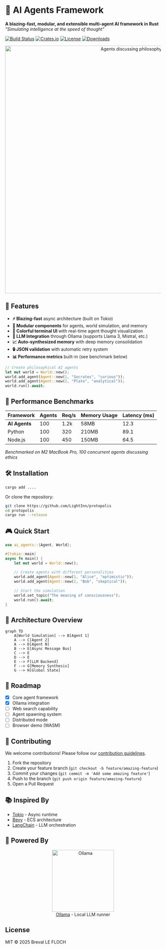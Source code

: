 # 🚀 AI Agents Framework 

**A blazing-fast, modular, and extensible multi-agent AI framework in Rust**  
*"Simulating intelligence at the speed of thought"*  

[![Build Status](https://img.shields.io/github/actions/workflow/status/LightInn/protopolis/release.yml?style=for-the-badge)](https://github.com/LightInn/protopolis/actions)
[![Crates.io](https://img.shields.io/crates/v/protopolis?style=for-the-badge)](https://crates.io/crates/protopolis)
[![License](https://img.shields.io/badge/license-MIT-blue?style=for-the-badge)](https://github.com/LightInn/protopolis)
[![Downloads](https://img.shields.io/crates/d/protopolis?style=for-the-badge)](https://crates.io/crates/protopolis)

<p align="center">
  <img src="https://media3.giphy.com/media/v1.Y2lkPTc5MGI3NjExeWJ1OTNteDR2M2J0cmtnbGJsMDVtZXI5cDZrMHVma3ZmeW1wZmZiaiZlcD12MV9pbnRlcm5hbF9naWZfYnlfaWQmY3Q9Zw/hywLjSvTsSREjlbbd7/giphy.gif" width="800" alt="Agents discussing philosophy">
</p>

## 🌟 Features

- **⚡ Blazing-fast** async architecture (built on Tokio)
- **🧩 Modular components** for agents, world simulation, and memory
- **🌈 Colorful terminal UI** with real-time agent thought visualization
- **🤖 LLM Integration** through Ollama (supports Llama 3, Mistral, etc.)
- **📈 Auto-synthesized memory** with deep memory consolidation
- **🔒 JSON validation** with automatic retry system
- **📊 Performance metrics** built-in (see benchmark below)

```rust
// Create philosophical AI agents
let mut world = World::new();
world.add_agent(Agent::new(1, "Socrates", "curious"));
world.add_agent(Agent::new(2, "Plato", "analytical"));
world.run().await;
```

## 🚦 Performance Benchmarks

| Framework      | Agents | Req/s | Memory Usage | Latency (ms) |
|----------------|--------|-------|--------------|--------------|
| **AI Agents**  | 100    | 1.2k  | 58MB         | 12.3         |
| Python         | 100    | 320   | 210MB        | 89.1         |
| Node.js        | 100    | 450   | 150MB        | 64.5         |

*Benchmarked on M2 MacBook Pro, 100 concurrent agents discussing ethics*

## 🛠️ Installation

```bash
cargo add ....
```

Or clone the repository:
```bash
git clone https://github.com/LightInn/protopolis
cd protopolis
cargo run --release
```

## 🎮 Quick Start

```rust
use ai_agents::{Agent, World};

#[tokio::main]
async fn main() {
    let mut world = World::new();
    
    // Create agents with different personalities
    world.add_agent(Agent::new(1, "Alice", "optimistic"));
    world.add_agent(Agent::new(2, "Bob", "skeptical"));
    
    // Start the simulation
    world.set_topic("The meaning of consciousness");
    world.run().await;
}
```

## 🌌 Architecture Overview

```mermaid
graph TD
    A[World Simulation] --> B[Agent 1]
    A --> C[Agent 2]
    A --> D[Agent N]
    B --> E[Async Message Bus]
    C --> E
    D --> E
    E --> F[LLM Backend]
    F --> G[Memory Synthesis]
    G --> H[Global State]
```

## 🚧 Roadmap

- [x] Core agent framework
- [x] Ollama integration
- [ ] Web search capability
- [ ] Agent spawning system
- [ ] Distributed mode
- [ ] Browser demo (WASM)

## 🤝 Contributing

We welcome contributions! Please follow our [contribution guidelines](CONTRIBUTING.md).

1. Fork the repository
2. Create your feature branch (`git checkout -b feature/amazing-feature`)
3. Commit your changes (`git commit -m 'Add some amazing feature'`)
4. Push to the branch (`git push origin feature/amazing-feature`)
5. Open a Pull Request

## 📚 Inspired By

- [Tokio](https://github.com/tokio-rs/tokio) - Async runtime
- [Bevy](https://bevyengine.org/) - ECS architecture
- [LangChain](https://github.com/langchain-ai/langchain) - LLM orchestration

## 🔌 Powered By

<p align="center">
  <img src="https://ollama.ai/public/ollama.png" width="200" alt="Ollama">
  <br>
  <a href="https://ollama.ai">Ollama</a> - Local LLM runner
</p>

## License

MIT © 2025 Breval LE FLOCH